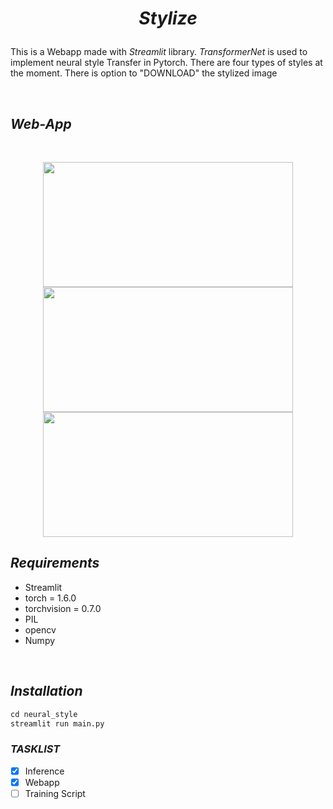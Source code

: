 # <p align="center">*Stylize*</p>
This is a Webapp made with *Streamlit* library. *TransformerNet* is used to implement neural style Transfer in Pytorch. There are four types of styles at the moment. There is option to "DOWNLOAD" the stylized image


<br>

## *Web-App*
<br>
<p align="center">
<img src="https://user-images.githubusercontent.com/36896102/125757012-7a55bda4-f801-4cc1-a594-f3e8a39c5949.png" width =400 height=200>
<img src="https://user-images.githubusercontent.com/36896102/125757030-21ef5160-5898-46b2-8baa-c24b86ddaf2f.png" width =400 height=200>
<img src="https://user-images.githubusercontent.com/36896102/125757104-e583e93e-a13b-4df4-8ab8-6b2a65066834.png" width =400 height=200>


<br>

## *Requirements*
* Streamlit
* torch = 1.6.0
* torchvision = 0.7.0
* PIL
* opencv
* Numpy

<br>

## *Installation*

```python
cd neural_style
streamlit run main.py
```

### *TASKLIST*
* [x] Inference 
* [x] Webapp
* [ ] Training Script